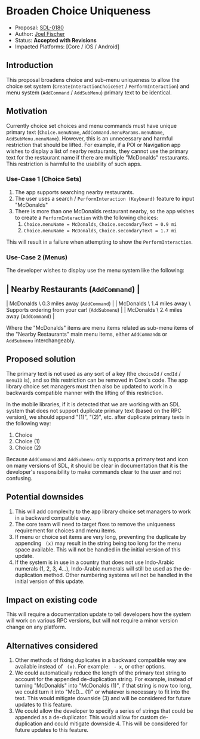 # Broaden Choice Uniqueness

* Proposal: [SDL-0180](0180-broaden-choice-uniqueness.md)
* Author: [Joel Fischer](https://github.com/joeljfischer)
* Status: **Accepted with Revisions**
* Impacted Platforms: [Core / iOS / Android]

## Introduction
This proposal broadens choice and sub-menu uniqueness to allow the choice set system (`CreateInteractionChoiceSet` / `PerformInteraction`) and menu system (`AddCommand` / `AddSubMenu`) primary text to be identical. 

## Motivation
Currently choice set choices and menu commands must have unique primary text (`Choice.menuName`, `AddCommand.menuParams.menuName`, `AddSubMenu.menuName`). However, this is an unnecessary and harmful restriction that should be lifted. For example, if a POI or Navigation app wishes to display a list of nearby restaurants, they cannot use the primary text for the restaurant name if there are multiple "McDonalds" restaurants. This restriction is harmful to the usability of such apps.

### Use-Case 1 (Choice Sets)
1. The app supports searching nearby restaurants.
2. The user uses a search / `PerformInteraction (Keyboard)` feature to input "McDonalds"
3. There is more than one McDonalds restaurant nearby, so the app wishes to create a `PerformInteraction` with the following choices:
   1. `Choice.menuName = McDonalds`, `Choice.secondaryText = 0.9 mi`
   2. `Choice.menuName = McDonalds`, `Choice.secondaryText = 1.7 mi`

This will result in a failure when attempting to show the `PerformInteraction`.

### Use-Case 2 (Menus)
The developer wishes to display use the menu system like the following:

| Nearby Restaurants (`AddCommand`) |
---------------------------------------
| McDonalds \ 0.3 miles away (`AddCommand`) |
| McDonalds \ 1.4 miles away \ Supports ordering from your car! (`AddSubmenu`) |
| McDonalds \ 2.4 miles away (`AddCommand`) |

Where the "McDonalds" items are menu items related as sub-menu items of the "Nearby Restaurants" main menu items, either `AddCommand`s or `AddSubmenu` interchangeably.

## Proposed solution
The primary text is not used as any sort of a key (the `choiceId` / `cmdId` / `menuID` is), and so this restriction can be removed in Core's code. The app library choice set managers must then also be updated to work in a backwards compatible manner with the lifting of this restriction.

In the mobile libraries, if it is detected that we are working with an SDL system that does not support duplicate primary text (based on the RPC version), we should append "(1)", "(2)", etc. after duplicate primary texts in the following way:

1. Choice
2. Choice (1)
3. Choice (2)

Because `AddCommand` and `AddSubmenu` only supports a primary text and icon on many versions of SDL, it should be clear in documentation that it is the developer's responsibility to make commands clear to the user and not confusing.

## Potential downsides
1. This will add complexity to the app library choice set managers to work in a backward compatible way.
2. The core team will need to target fixes to remove the uniqueness requirement for choices and menu items.
3. If menu or choice set items are very long, preventing the duplicate by appending ` (x)` may result in the string being too long for the menu space available. This will not be handled in the initial version of this update.
4. If the system is in use in a country that does not use Indo-Arabic numerals (1, 2, 3, 4...), Indo-Arabic numerals will still be used as the de-duplication method. Other numbering systems will not be handled in the initial version of this update.

## Impact on existing code
This will require a documentation update to tell developers how the system will work on various RPC versions, but will not require a minor version change on any platform.

## Alternatives considered
1. Other methods of fixing duplicates in a backward compatible way are available instead of ` (x)`. For example: ` - x`, or other options.
2. We could automatically reduce the length of the primary text string to account for the appended de-duplication string. For example, instead of turning "McDonalds" into "McDonalds (1)", if that string is now too long, we could turn it into "McD... (1)" or whatever is necessary to fit into the text. This would mitigate downside (3) and will be considered for future updates to this feature.
3. We could allow the developer to specify a series of strings that could be appended as a de-duplicator. This would allow for custom de-duplication and could mitigate downside 4. This will be considered for future updates to this feature.
